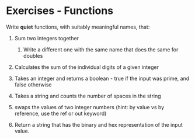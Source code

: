 # Exercises - Functions

Write **quiet** functions, with suitably meaningful names, that:

1) Sum two integers together
   1) Write a different one with the same name that does the same for doubles
2) Calculates the sum of the individual digits of a given integer
   
3) Takes an integer and returns a boolean - true if the input was prime, and false otherwise
   
4) Takes a string and counts the number of spaces in the string
   
5) swaps the values of two integer numbers (hint: by value vs by reference, use the ref or out keyword)
   
6) Return a string that has the binary and hex representation of the input value. 